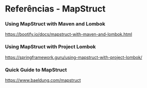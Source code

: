 # Referências - MapStruct

### Using MapStruct with Maven and Lombok

https://bootify.io/docs/mapstruct-with-maven-and-lombok.html

### Using MapStruct with Project Lombok

https://springframework.guru/using-mapstruct-with-project-lombok/

### Quick Guide to MapStruct

<!-- markdown-link-check-disable-next-line -->
https://www.baeldung.com/mapstruct